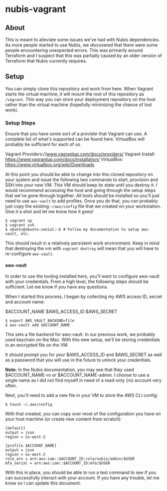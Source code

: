 # nubis-vagrant

## About

This is meant to alleviate some issues we've had with Nubis dependencies. As more
people started to use Nubis, we discovered that there were some people
encountering unexpected errors. This was primarily around Terraform and I
suspect that this was partially caused by an older version of Terraform that
Nubis currently requires.

## Setup

You can simply clone this repository and work from here. When Vagrant starts the
virtual machine, it will mount the root of this repository as `/vagrant`. This
way you can store your deployment repository on the host rather than the virtual
machine (hopefully minimizing the chance of lost work).

### Setup Steps

Ensure that you have some sort of a provider that Vagrant can use. A complete
list of what's supported can be found here. VirtualBox will probably be
sufficient for each of us.

Vagrant Providers://www.vagrantup.com/docs/providers/
Vagrant Install: https://www.vagrantup.com/docs/installation/
VirtualBox: https://www.virtualbox.org/wiki/Downloads

At this point you should be able to change into this cloned repository on your
system and issue the following two commands to start, provision and SSH into
your new VM. This VM should keep its state until you destroy it. I would
recommend accessing the host and going through the setup steps that we've gone
through together. All tools should be installed so you'll just need to use
`aws-vault` to add profiles. Once you do that, you can probably just copy the
existing `~/aws/config` file that we created on your workstation. Give it a shot
and let me know how it goes!

```
$ vagrant up
$ vagrant ssh
$ ubuntu@ubuntu-xenial:~$ # Follow my documentation to setup aws-vault, etc.
```

This should result in a relatively persistent work environment. Keep in mind
that destroying the vm with `vagrant destroy` will mean that you will have to
re-configure `aws-vault`.

#### aws-vault

In order to use the tooling installed here, you'll want to configure aws-vault
with your credentials. From a high level, the following steps should be
sufficient. Let me know if you have any questions.

When I started this process, I began by collecting my AWS access ID, secret and
account name:

$ACCOUNT_NAME
$AWS_ACCESS_ID
$AWS_SECRET

```
$ export AWS_VAULT_BACKEND=file
$ aws-vault add $ACCOUNT_NAME
```

This sets a file backend for aws-vault. In our previous work, we probably used
keychain on the Mac. With this new setup, we'll be storing credentials in an
encrypted file on the VM.

It should prompt you for your $AWS_ACCESS_ID and $AWS_SECRET as well as a
password that you will use in the future to unlock your credentials.

**Note:** In the Nubis documentation, you may see that they used $ACCOUNT_NAME-ro or
$ACCOUNT_NAME-admin. I choose to use a single name as I did not find myself in
need of a read-only (ro) account very often.

Next, you'll need to add a new file in your VM to store the AWS CLI config:

```
$ touch ~/.aws/config
```

With that created, you can copy over most of the configuration you have on your
host machine (or create new content from scratch):

```
[default]
output = json
region = us-west-2

[profile $ACCOUNT_NAME]
output = json
region = us-west-2
role_arn = arn:aws:iam::$ACCOUNT_ID:role/nubis/admin/$USER
mfa_serial = arn:aws:iam::$ACCOUNT_ID:mfa/$USER
```

With this in place, you should be able to run a test command to see if you can
successfully interact with your account. If you have any trouble, let me know so
I can update this document.
